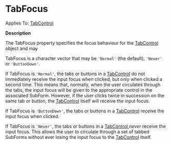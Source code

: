 




<h1 class="heading"><span class="name">TabFocus</span></h1>

Applies To: [TabControl](./tabcontrol.md)


**Description**


The TabFocus property specifies the focus behaviour for the [TabControl](./tabcontrol.md) object and may


TabFocus is a character vector that may be `'Normal'` (the default), `'Never'` or `'ButtonDown'`.


If TabFocus is `'Normal'`, the tabs or buttons in a [TabControl](./tabcontrol.md) do not immediately receive the input focus when clicked, but only when clicked a second time. This means that, normally, when the user circulates through the tabs, the input focus will be given to the appropriate control in the associated SubForm. However, if the user clicks twice in succession on the same tab or button, the [TabControl](./tabcontrol.md) itself will receive the input focus.


If TabFocus is `'ButtonDown'`, the tabs or buttons in a [TabControl](./tabcontrol.md) receive the input focus when clicked.


If TabFocus is `'Never'`, the tabs or buttons in a [TabControl ](./tabcontrol.md)*never* receive the input focus. This allows the user to circulate through a set of tabbed SubForms without ever losing the input focus to the [TabControl](./tabcontrol.md) itself.



